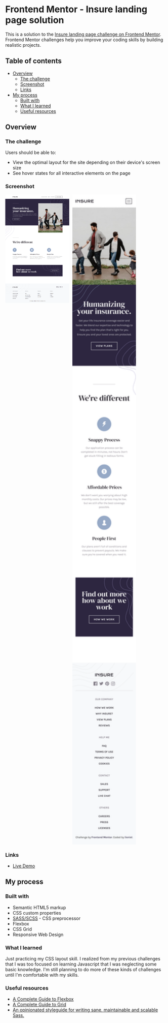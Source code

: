 # Frontend Mentor - Insure landing page solution

This is a solution to the [Insure landing page challenge on Frontend Mentor](https://www.frontendmentor.io/challenges/insure-landing-page-uTU68JV8). Frontend Mentor challenges help you improve your coding skills by building realistic projects. 

## Table of contents

- [Overview](#overview)
  - [The challenge](#the-challenge)
  - [Screenshot](#screenshot)
  - [Links](#links)
- [My process](#my-process)
  - [Built with](#built-with)
  - [What I learned](#what-i-learned)
  - [Useful resources](#useful-resources)

## Overview

### The challenge

Users should be able to:

- View the optimal layout for the site depending on their device's screen size
- See hover states for all interactive elements on the page

### Screenshot

<div style="display: flex; align-items: start; gap: 10px">
    <img src="./assets/design/ssDesktop.png" width="40%"><img src="./assets/design/ssPhone.png" width="40%">
</div>

### Links

- [Live Demo](https://njvs.github.io/Insure-landing-page/)

## My process

### Built with

- Semantic HTML5 markup
- CSS custom properties
- [SASS/SCSS](https://sass-lang.com) - CSS preprocessor
- Flexbox
- CSS Grid
- Responsive Web Design

### What I learned

Just practicing my CSS layout skill. I realized from my previous challenges that I was too focused on learning Javascript that I was neglecting some basic knowledge. I'm still planning to do more of these kinds of challenges until I'm comfortable with my skills.

### Useful resources

- [A Complete Guide to Flexbox](https://css-tricks.com/snippets/css/a-guide-to-flexbox/)
- [A Complete Guide to Grid](https://css-tricks.com/snippets/css/complete-guide-grid/)
- [An opinionated styleguide for writing sane, maintainable and scalable Sass.](https://sass-guidelin.es/)